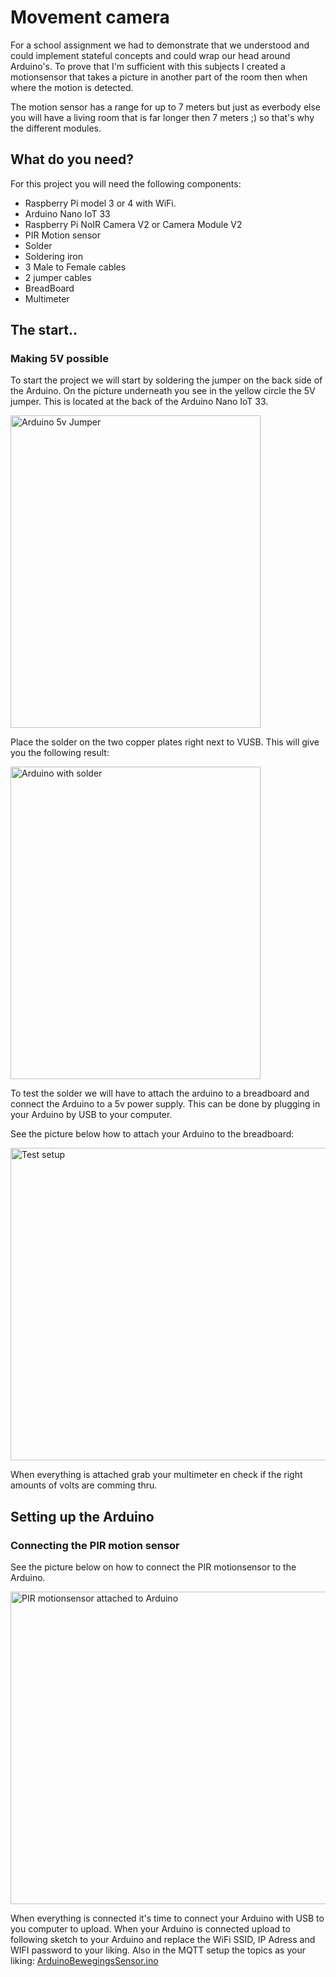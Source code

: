 # Movement camera
For a school assignment we had to demonstrate that we understood and could implement stateful concepts and could wrap our head around Arduino's.
To prove that I'm sufficient with this subjects I created a motionsensor that takes a picture in another part of the room then when where the motion is detected.

The motion sensor has a range for up to 7 meters but just as everbody else you will have a living room that is far longer then 7 meters ;) so that's why the different modules.

## What do you need?
For this project you will need the following components:

- Raspberry Pi model 3 or 4 with WiFi.
- Arduino Nano IoT 33
- Raspberry Pi NoIR Camera V2 or Camera Module V2
- PIR Motion sensor
- Solder
- Soldering iron
- 3 Male to Female cables
- 2 jumper cables
- BreadBoard
- Multimeter

##  The start..
### Making 5V possible
To start the project we will start by soldering the jumper on the back side of the Arduino.
On the picture underneath you see in the yellow circle the 5V jumper. This is located at the back of the Arduino Nano IoT 33.

<img alt="Arduino 5v Jumper" src="https://git.fhict.nl/I424717/bewegingscamera/-/raw/master/images/Arduino-usb-jumper.jpeg" width="400" height="500" />

Place the solder on the two copper plates right next to VUSB. This will give you the following result:

<img alt="Arduino with solder" src="https://git.fhict.nl/I424717/bewegingscamera/-/raw/master/images/Arduino-with-solder-Jumper.jpeg" width="400" height="500" />

To test the solder we will have to attach the arduino to a breadboard and connect the Arduino to a 5v power supply. 
This can be done by plugging in your Arduino by USB to your computer.

See the picture below how to attach your Arduino to the breadboard:

<img alt="Test setup" src="https://git.fhict.nl/I424717/bewegingscamera/-/raw/master/images/Volt-Test.jpg" width="650" height="500" />

When everything is attached grab your multimeter en check if the right amounts of volts are comming thru.

## Setting up the Arduino
###  Connecting the PIR motion sensor

See the picture below on how to connect the PIR motionsensor to the Arduino.

<img alt="PIR motionsensor attached to Arduino" src="https://git.fhict.nl/I424717/bewegingscamera/-/raw/master/images/MotionSensor-Arduino.png" width="650" height="500" />

When everything is connected it's time to connect your Arduino with USB to you computer to upload. When your Arduino is connected upload to following sketch to your Arduino and replace the WiFi SSID, IP Adress and WIFI password to your liking. Also in the MQTT setup the topics as your liking:
[ArduinoBewegingsSensor.ino](ArduinoBewegingsSensor/ArduinoBewegingsSensor.ino)


